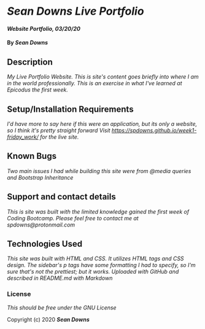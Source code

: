 # _Sean Downs Live Portfolio_

#### _Website Portfolio, 03/20/20_

#### By _**Sean Downs**_

## Description

_My Live Portfolio Website. This is site's content goes briefly into where I am in the world professionally. This is an exercise in what I've learned at Epicodus the first week._
## Setup/Installation Requirements

_I'd have more to say here if this were an application, but its only a website, so I think it's pretty straight forward_
_Visit https://spdowns.github.io/week1-friday_work/ for the live site._

## Known Bugs

_Two main issues I had while building this site were from @media queries and Bootstrap Inheritance_

## Support and contact details

_This is site was built with the limited knowledge gained the first week of Coding Bootcamp. Please feel free to contact me at spdowns@protonmail.com_

## Technologies Used

_This site was built with HTML and CSS. It utilizes HTML tags and CSS design. The sidebar's p tags have some formatting I had to specify, so I'm sure that's not the prettiest; but it works. Uploaded with GitHub and described in README.md with Markdown_

### License

*This should be free under the GNU License*

Copyright (c) 2020 **_Sean Downs_**
```